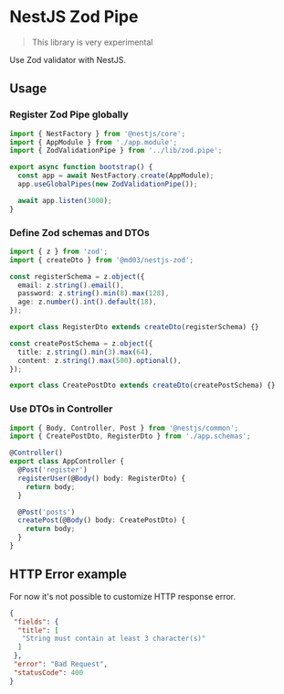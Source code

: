 # NestJS Zod Pipe

> This library is very experimental

Use Zod validator with NestJS.

## Usage

### Register Zod Pipe globally

```ts
import { NestFactory } from '@nestjs/core';
import { AppModule } from './app.module';
import { ZodValidationPipe } from '../lib/zod.pipe';

export async function bootstrap() {
  const app = await NestFactory.create(AppModule);
  app.useGlobalPipes(new ZodValidationPipe());

  await app.listen(3000);
}
```

### Define Zod schemas and DTOs

```ts
import { z } from 'zod';
import { createDto } from '@md03/nestjs-zod';

const registerSchema = z.object({
  email: z.string().email(),
  password: z.string().min(8).max(128),
  age: z.number().int().default(18),
});

export class RegisterDto extends createDto(registerSchema) {}

const createPostSchema = z.object({
  title: z.string().min(3).max(64),
  content: z.string().max(500).optional(),
});

export class CreatePostDto extends createDto(createPostSchema) {}
```

### Use DTOs in Controller

```ts
import { Body, Controller, Post } from '@nestjs/common';
import { CreatePostDto, RegisterDto } from './app.schemas';

@Controller()
export class AppController {
  @Post('register')
  registerUser(@Body() body: RegisterDto) {
    return body;
  }

  @Post('posts')
  createPost(@Body() body: CreatePostDto) {
    return body;
  }
}
```

## HTTP Error example

For now it's not possible to customize HTTP response error.

```json
{
 "fields": {
  "title": [
   "String must contain at least 3 character(s)"
  ]
 },
 "error": "Bad Request",
 "statusCode": 400
}
```
